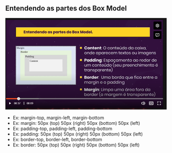 ## Entendendo as partes dos Box Model

![Screenshot](box.png)

- Ex: margin-top, margin-left, margin-bottom
- Ex: margin: 50px (top) 50px (right) 50px (bottom) 50px (left)
- Ex: padding-top, padding-left, padding-bottom
- Ex: padding: 50px (top) 50px (right) 50px (bottom) 50px (left)
- Ex: border-top, border-left, border-bottom
- Ex: border: 50px (top) 50px (right) 50px (bottom) 50px (left)
